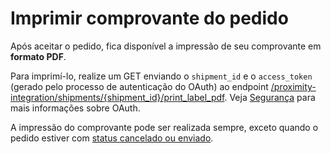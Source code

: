 # Imprimir comprovante do pedido

Após aceitar o pedido, fica disponível a impressão de seu comprovante em **formato PDF**. 

Para imprimí-lo, realize um GET enviando o `shipment_id` e o `access_token` (gerado pelo processo de autenticação do OAuth) ao endpoint [/proximity-integration/shipments/{shipment_id}/print_label_pdf](/developers/pt/reference/mp_delivery/_proximity-integration_shipments_shipment_id_print_label_pdf/get). Veja [Segurança](/developers/pt/guides/additional-content/security/oauth/introduction) para mais informações sobre OAuth.

A impressão do comprovante pode ser realizada sempre, exceto quando o pedido estiver com [status cancelado ou enviado](/developers/pt/docs/mp-delivery/order-management/get-order-data).